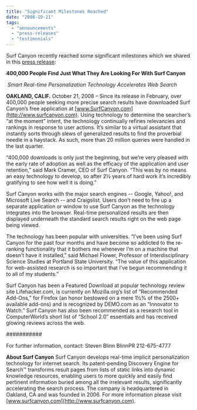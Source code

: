 ```yaml
---
title: "Significant Milestones Reached"
date: "2008-10-21"
tags: 
  - "announcements"
  - "press-releases"
  - "testimonials"
---
```


Surf Canyon recently reached some significant milestones which we shared in this [press release](http://www.marketwatch.com/news/story/400000-people-find-just-they/story.aspx?guid={B89CDB8F-6AF4-4092-92CB-8CEDA944B6A9}):

**400,000 People Find Just What They Are Looking For With Surf Canyon**

 _Smart Real-time Personalization Technology Accelerates Web Search_

**OAKLAND, CALIF.** October 21, 2008 – Since its release in February, over 400,000 people seeking more precise search results have downloaded Surf Canyon’s free application at [www.SurfCanyon.com](http://www.surfcanyon.com). Using technology to determine the searcher’s “at the moment” intent, the technology continually refines relevancies and rankings in response to user actions. It’s similar to a virtual assistant that instantly sorts through slews of generalized results to find the proverbial needle in a haystack. As such, more than 20 million queries were handled in the last quarter.

“400,000 downloads is only just the beginning, but we’re very pleased with the early rate of adoption as well as the efficacy of the application and user retention,” said Mark Cramer, CEO of Surf Canyon. “This was by no means an easy technology to develop, so after 2½ years of hard work it’s incredibly gratifying to see how well it is doing.”

Surf Canyon works with the major search engines -- Google, Yahoo!, and Microsoft Live Search -- and Craigslist. Users don’t need to fire up a separate application or window to use Surf Canyon as the technology integrates into the browser. Real-time personalized results are then displayed underneath the standard search results right on the web page being viewed.

The technology has been popular with universities. “I’ve been using Surf Canyon for the past four months and have become so addicted to the re-ranking functionality that it bothers me whenever I’m on a machine that doesn’t have it installed,” said Michael Flower, Professor of Interdisciplinary Science Studies at Portland State University. “The value of this application for web-assisted research is so important that I’ve begun recommending it to all of my students.”

Surf Canyon has been a Featured Download at popular technology review site Lifehacker.com, is currently on Mozilla.org’s list of “Recommended Add-Ons,” for Firefox (an honor bestowed on a mere 1½% of the 2500+ available add-ons) and is recognized by DEMO.com as an “Innovator to Watch.” Surf Canyon has also been recommended as a research tool in ComputerWorld’s short list of “School 2.0” essentials and has received glowing reviews across the web.

###########

For further information, contact: Steven Blinn BlinnPR 212-675-4777

**About Surf Canyon** Surf Canyon develops real-time implicit personalization technology for internet search. Its patent-pending Discovery Engine for Search™ transforms result pages from lists of static links into dynamic knowledge resources, enabling users to more quickly and easily find pertinent information buried among all the irrelevant results, significantly accelerating the search process. The company is headquartered in Oakland, CA and was founded in 2006. For more information please visit [www.surfcanyon.com](http://www.surfcanyon.com).
